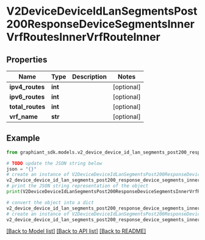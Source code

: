 # V2DeviceDeviceIdLanSegmentsPost200ResponseDeviceSegmentsInnerVrfRoutesInnerVrfRouteInner


## Properties

Name | Type | Description | Notes
------------ | ------------- | ------------- | -------------
**ipv4_routes** | **int** |  | [optional] 
**ipv6_routes** | **int** |  | [optional] 
**total_routes** | **int** |  | [optional] 
**vrf_name** | **str** |  | [optional] 

## Example

```python
from graphiant_sdk.models.v2_device_device_id_lan_segments_post200_response_device_segments_inner_vrf_routes_inner_vrf_route_inner import V2DeviceDeviceIdLanSegmentsPost200ResponseDeviceSegmentsInnerVrfRoutesInnerVrfRouteInner

# TODO update the JSON string below
json = "{}"
# create an instance of V2DeviceDeviceIdLanSegmentsPost200ResponseDeviceSegmentsInnerVrfRoutesInnerVrfRouteInner from a JSON string
v2_device_device_id_lan_segments_post200_response_device_segments_inner_vrf_routes_inner_vrf_route_inner_instance = V2DeviceDeviceIdLanSegmentsPost200ResponseDeviceSegmentsInnerVrfRoutesInnerVrfRouteInner.from_json(json)
# print the JSON string representation of the object
print(V2DeviceDeviceIdLanSegmentsPost200ResponseDeviceSegmentsInnerVrfRoutesInnerVrfRouteInner.to_json())

# convert the object into a dict
v2_device_device_id_lan_segments_post200_response_device_segments_inner_vrf_routes_inner_vrf_route_inner_dict = v2_device_device_id_lan_segments_post200_response_device_segments_inner_vrf_routes_inner_vrf_route_inner_instance.to_dict()
# create an instance of V2DeviceDeviceIdLanSegmentsPost200ResponseDeviceSegmentsInnerVrfRoutesInnerVrfRouteInner from a dict
v2_device_device_id_lan_segments_post200_response_device_segments_inner_vrf_routes_inner_vrf_route_inner_from_dict = V2DeviceDeviceIdLanSegmentsPost200ResponseDeviceSegmentsInnerVrfRoutesInnerVrfRouteInner.from_dict(v2_device_device_id_lan_segments_post200_response_device_segments_inner_vrf_routes_inner_vrf_route_inner_dict)
```
[[Back to Model list]](../README.md#documentation-for-models) [[Back to API list]](../README.md#documentation-for-api-endpoints) [[Back to README]](../README.md)


